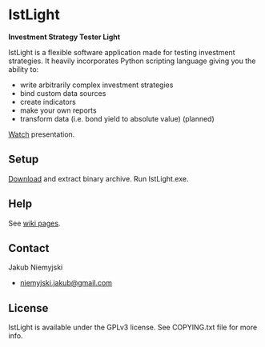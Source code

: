 # IstLight
**Investment Strategy Tester Light**

IstLight is a flexible software application made for testing investment strategies.
It heavily incorporates Python scripting language giving you the ability to:

* write arbitrarily complex investment strategies
* bind custom data sources
* create indicators
* make your own reports
* transform data (i.e. bond yield to absolute value) (planned)

[Watch](http://www.youtube.com/watch?v=RsLcKhea1hQ&hd=1) presentation.

## Setup

[Download](https://github.com/nabuk/IstLight/downloads/) and extract binary archive.
Run IstLight.exe.

## Help

See [wiki pages](https://github.com/nabuk/IstLight/wiki/_pages/).

## Contact

Jakub Niemyjski

- niemyjski.jakub@gmail.com

## License

IstLight is available under the GPLv3 license. See COPYING.txt file for more info.
